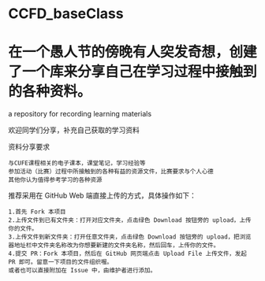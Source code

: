 # CCFD_baseClass
# 在一个愚人节的傍晚有人突发奇想，创建了一个库来分享自己在学习过程中接触到的各种资料。
a repository for recording learning materials

欢迎同学们分享，补充自己获取的学习资料  

  资料分享要求
  
    与CUFE课程相关的电子课本，课堂笔记，学习经验等  
    参加活动（比赛）过程中所接触到的各种有益的资源文件，比赛要求与个人心德  
    其他你认为值得参考学习的各种资源
   
推荐采用在 GitHub Web 端直接上传的方式，具体操作如下：

    1.首先 Fork 本项目  
    2.上传文件到已有文件夹：打开对应文件夹，点击绿色 Download 按钮旁的 upload，上传你的文件。  
    3.上传文件到新文件夹：打开任意文件夹，点击绿色 Download 按钮旁的 upload，把浏览器地址栏中文件夹名称改为你想要新建的文件夹名称，然后回车，上传你的文件。  
    4.提交 PR：Fork 本项目，然后在 GitHub 网页端点击 Upload File 上传文件，发起 PR 即可。留意一下项目的文件组织喔。  
    或者也可以直接附加在 Issue 中，由维护者进行添加。

